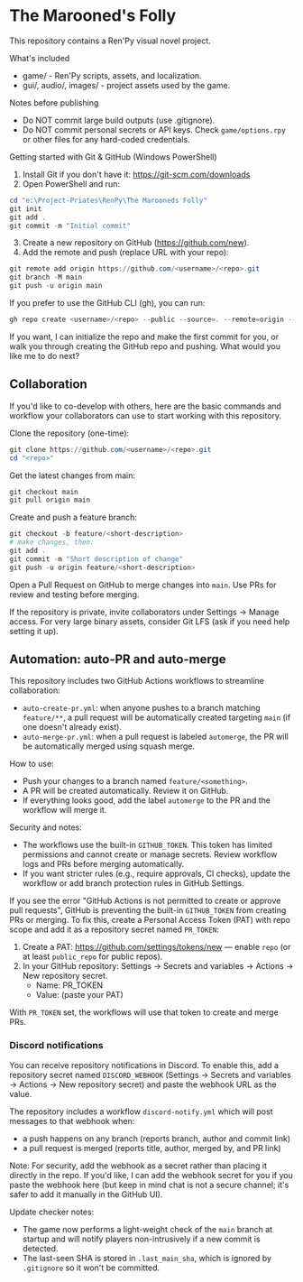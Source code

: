 # The Marooned's Folly

This repository contains a Ren'Py visual novel project.

What's included
- game/ - Ren'Py scripts, assets, and localization.
- gui/, audio/, images/ - project assets used by the game.

Notes before publishing
- Do NOT commit large build outputs (use .gitignore).
- Do NOT commit personal secrets or API keys. Check `game/options.rpy` or other files for any hard-coded credentials.

Getting started with Git & GitHub (Windows PowerShell)
1. Install Git if you don't have it: https://git-scm.com/downloads
2. Open PowerShell and run:

```powershell
cd "e:\Project-Priates\RenPy\The Marooneds Folly"
git init
git add .
git commit -m "Initial commit"
```

3. Create a new repository on GitHub (https://github.com/new).
4. Add the remote and push (replace URL with your repo):

```powershell
git remote add origin https://github.com/<username>/<repo>.git
git branch -M main
git push -u origin main
```

If you prefer to use the GitHub CLI (gh), you can run:

```powershell
gh repo create <username>/<repo> --public --source=. --remote=origin --push
```

If you want, I can initialize the repo and make the first commit for you, or walk you through creating the GitHub repo and pushing. What would you like me to do next?

## Collaboration

If you'd like to co-develop with others, here are the basic commands and workflow your collaborators can use to start working with this repository.

Clone the repository (one-time):

```powershell
git clone https://github.com/<username>/<repo>.git
cd "<repo>"
```

Get the latest changes from main:

```powershell
git checkout main
git pull origin main
```

Create and push a feature branch:

```powershell
git checkout -b feature/<short-description>
# make changes, then:
git add .
git commit -m "Short description of change"
git push -u origin feature/<short-description>
```

Open a Pull Request on GitHub to merge changes into `main`. Use PRs for review and testing before merging.

If the repository is private, invite collaborators under Settings → Manage access. For very large binary assets, consider Git LFS (ask if you need help setting it up).

## Automation: auto-PR and auto-merge

This repository includes two GitHub Actions workflows to streamline collaboration:

- `auto-create-pr.yml`: when anyone pushes to a branch matching `feature/**`, a pull request will be automatically created targeting `main` (if one doesn't already exist).
- `auto-merge-pr.yml`: when a pull request is labeled `automerge`, the PR will be automatically merged using squash merge.

How to use:
- Push your changes to a branch named `feature/<something>`.
- A PR will be created automatically. Review it on GitHub.
- If everything looks good, add the label `automerge` to the PR and the workflow will merge it.

Security and notes:
- The workflows use the built-in `GITHUB_TOKEN`. This token has limited permissions and cannot create or manage secrets. Review workflow logs and PRs before merging automatically.
- If you want stricter rules (e.g., require approvals, CI checks), update the workflow or add branch protection rules in GitHub Settings.

If you see the error "GitHub Actions is not permitted to create or approve pull requests", GitHub is preventing the built-in `GITHUB_TOKEN` from creating PRs or merging. To fix this, create a Personal Access Token (PAT) with repo scope and add it as a repository secret named `PR_TOKEN`:

1. Create a PAT: https://github.com/settings/tokens/new — enable `repo` (or at least `public_repo` for public repos).
2. In your GitHub repository: Settings → Secrets and variables → Actions → New repository secret.
	- Name: PR_TOKEN
	- Value: (paste your PAT)

With `PR_TOKEN` set, the workflows will use that token to create and merge PRs.

### Discord notifications

You can receive repository notifications in Discord. To enable this, add a repository secret named `DISCORD_WEBHOOK` (Settings → Secrets and variables → Actions → New repository secret) and paste the webhook URL as the value.

The repository includes a workflow `discord-notify.yml` which will post messages to that webhook when:
- a push happens on any branch (reports branch, author and commit link)
- a pull request is merged (reports title, author, merged by, and PR link)

Note: For security, add the webhook as a secret rather than placing it directly in the repo. If you'd like, I can add the webhook secret for you if you paste the webhook here (but keep in mind chat is not a secure channel; it's safer to add it manually in the GitHub UI).

Update checker notes:
- The game now performs a light-weight check of the `main` branch at startup and will notify players non-intrusively if a new commit is detected.
- The last-seen SHA is stored in `.last_main_sha`, which is ignored by `.gitignore` so it won't be committed.


